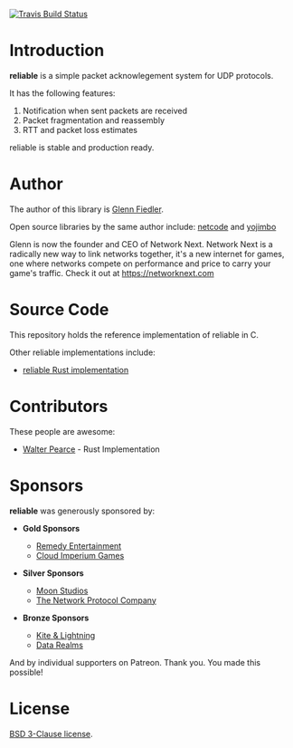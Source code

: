 [![Travis Build Status](https://travis-ci.org/networkprotocol/reliable.io.svg?branch=master)](https://travis-ci.org/networkprotocol/reliable.io)

# Introduction

**reliable** is a simple packet acknowlegement system for UDP protocols.

It has the following features:

1. Notification when sent packets are received
2. Packet fragmentation and reassembly
3. RTT and packet loss estimates

reliable is stable and production ready.

# Author

The author of this library is [Glenn Fiedler](https://www.linkedin.com/in/glennfiedler).

Open source libraries by the same author include: [netcode](http://netcode.io) and [yojimbo](http://libyojimbo.com)

Glenn is now the founder and CEO of Network Next. Network Next is a radically new way to link networks together, it's a new internet for games, one where networks compete on performance and price to carry your game's traffic. Check it out at https://networknext.com

# Source Code

This repository holds the reference implementation of reliable in C.

Other reliable implementations include:

* [reliable Rust implementation](https://github.com/jaynus/reliable.io)

# Contributors

These people are awesome:

* [Walter Pearce](https://github.com/jaynus) - Rust Implementation

# Sponsors

**reliable** was generously sponsored by:

* **Gold Sponsors**
    * [Remedy Entertainment](http://www.remedygames.com/)
    * [Cloud Imperium Games](https://cloudimperiumgames.com)
    
* **Silver Sponsors**
    * [Moon Studios](http://www.oriblindforest.com/#!moon-3/)
    * [The Network Protocol Company](http://www.thenetworkprotocolcompany.com)
    
* **Bronze Sponsors**
    * [Kite & Lightning](http://kiteandlightning.la/)
    * [Data Realms](http://datarealms.com)
 
And by individual supporters on Patreon. Thank you. You made this possible!

# License

[BSD 3-Clause license](https://opensource.org/licenses/BSD-3-Clause).
